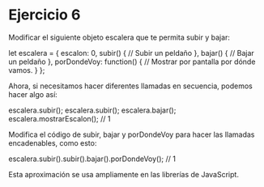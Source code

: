 <h1>Ejercicio 6</h1>
<p>Modificar el siguiente objeto escalera que te permita subir y bajar:</p>
    let escalera = {
      escalon: 0,
      subir() {
        // Subir un peldaño
      },
      bajar() {
        // Bajar un peldaño
      },
      porDondeVoy: function() { 
        // Mostrar por pantalla por dónde vamos.
      }
    };
<p>Ahora, si necesitamos hacer diferentes llamadas en secuencia, podemos hacer algo así:</p>
    escalera.subir();
    escalera.subir();
    escalera.bajar();
    escalera.mostrarEscalon(); // 1
<p>Modifica el código de subir, bajar y porDondeVoy para hacer las llamadas encadenables, como esto:</p>
    escalera.subir().subir().bajar().porDondeVoy(); // 1
<p>Esta aproximación se usa ampliamente en las librerías de JavaScript.</p>
